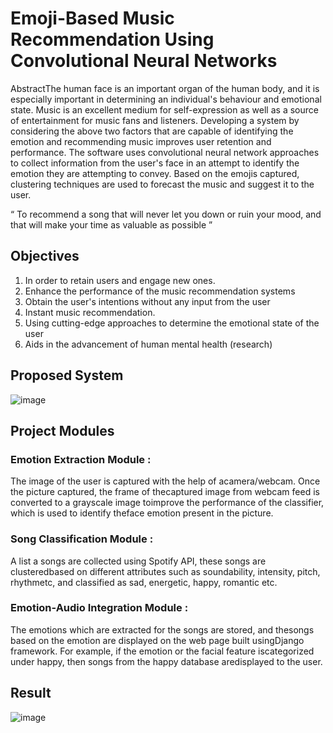 # Emoji-Based Music Recommendation Using Convolutional Neural Networks
AbstractThe human face is an important organ of the human body, and it is especially important in determining an individual's behaviour and emotional state. Music is an excellent medium for self-expression as well as a source of entertainment for music fans and listeners. Developing a system by considering the above two factors that are capable  of  identifying  the  emotion  and  recommending  music improves user retention and performance.
 The software uses convolutional neural network approaches to collect information from the user's face in an attempt to identify the emotion  they  are  attempting  to  convey.  Based  on  the  emojis captured, clustering techniques are used to forecast the music and suggest it to the user.

<q>
To recommend a song that will never let you down or ruin your mood, and that will make your time as valuable as possible
</q>

## Objectives
1. In order to retain users and engage new ones.
2. Enhance  the  performance  of  the  music recommendation systems
3. Obtain the user's intentions without any input from the  user
4. Instant music recommendation.
5. Using  cutting-edge  approaches  to  determine the emotional state of the user
6. Aids  in  the  advancement  of  human  mental health (research)

## Proposed System
![image](https://github.com/SomuTech/Emotion-based-Music-Recommendation-ML/assets/77001358/d58ce033-58e1-4290-92f7-5f73c3f4f3d7)

## Project Modules
### Emotion  Extraction  Module :
The    image    of    the    user    is    captured    with    the    help    of    acamera/webcam.    Once    the    picture    captured,    the    frame    of    thecaptured  image  from  webcam feed is  converted to a grayscale image  toimprove  the performance of the  classifier, which is used to identify theface emotion present in the picture.
### Song Classification Module :
A list a songs are collected using Spotify API, these songs are clusteredbased on different attributes such as soundability, intensity, pitch, rhythmetc, and classified as sad, energetic, happy, romantic etc.
### Emotion-Audio Integration Module :
The  emotions  which  are  extracted  for the  songs  are stored, and thesongs based on the emotion are displayed on the web page built usingDjango framework.  For  example,  if  the  emotion  or  the  facial  feature  iscategorized    under    happy,    then  songs  from  the  happy  database  aredisplayed to the user.

## Result
![image](https://github.com/SomuTech/Emotion-based-Music-Recommendation-ML/assets/77001358/2126c9e3-cf5a-4866-a960-a648126685be)






